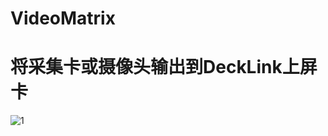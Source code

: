 # VideoMatrix 
# 将采集卡或摄像头输出到DeckLink上屏卡
![1](https://user-images.githubusercontent.com/16970823/129449871-6eb96c8e-fd57-4be0-a6f4-e760d93cf270.jpg)

